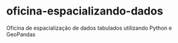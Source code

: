 # oficina-espacializando-dados
Oficina de espacialização de dados tabulados utilizando Python e GeoPandas
